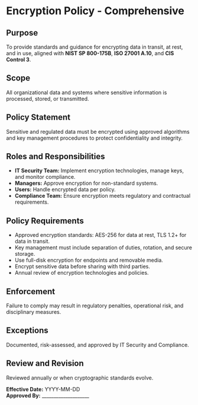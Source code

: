 # Encryption Policy - Comprehensive

## Purpose
To provide standards and guidance for encrypting data in transit, at rest, and in use, aligned with **NIST SP 800-175B**, **ISO 27001 A.10**, and **CIS Control 3**.

## Scope
All organizational data and systems where sensitive information is processed, stored, or transmitted.

## Policy Statement
Sensitive and regulated data must be encrypted using approved algorithms and key management procedures to protect confidentiality and integrity.

## Roles and Responsibilities
- **IT Security Team:** Implement encryption technologies, manage keys, and monitor compliance.  
- **Managers:** Approve encryption for non-standard systems.  
- **Users:** Handle encrypted data per policy.  
- **Compliance Team:** Ensure encryption meets regulatory and contractual requirements.

## Policy Requirements
- Approved encryption standards: AES-256 for data at rest, TLS 1.2+ for data in transit.  
- Key management must include separation of duties, rotation, and secure storage.  
- Use full-disk encryption for endpoints and removable media.  
- Encrypt sensitive data before sharing with third parties.  
- Annual review of encryption technologies and policies.

## Enforcement
Failure to comply may result in regulatory penalties, operational risk, and disciplinary measures.

## Exceptions
Documented, risk-assessed, and approved by IT Security and Compliance.

## Review and Revision
Reviewed annually or when cryptographic standards evolve.

**Effective Date:** YYYY-MM-DD  
**Approved By:** ____________________
